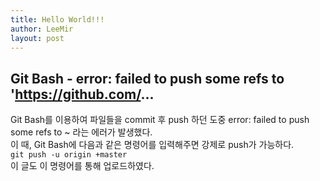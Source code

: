 ```yaml
---
title: Hello World!!!
author: LeeMir
layout: post
---
```

## Git Bash - error: failed to push some refs to 'https://github.com/...


Git Bash를 이용하여 파일들을 commit 후 push 하던 도중 error: failed to push some refs to ~ 라는 에러가 발생했다.<br>
이 때, Git Bash에 다음과 같은 명령어를 입력해주면 강제로 push가 가능하다.
<br>
`git push -u origin +master`
<br>
이 글도 이 명령어를 통해 업로드하였다.